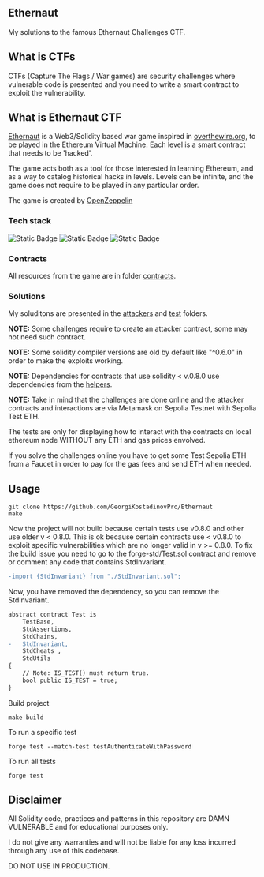 ## Ethernaut
My solutions to the famous Ethernaut Challenges CTF.

## What is CTFs
CTFs (Capture The Flags / War games) are security challenges where vulnerable code is presented and you need to write a smart contract to exploit the vulnerability.

## What is Ethernaut CTF
<a href="https://ethernaut.openzeppelin.com/">Ethernaut</a> is a Web3/Solidity based war game inspired in <a href="https://overthewire.org/wargames/">overthewire.org</a>, to be played in the Ethereum Virtual Machine. Each level is a smart contract that needs to be 'hacked'.

The game acts both as a tool for those interested in learning Ethereum, and as a way to catalog historical hacks in levels. Levels can be infinite, and the game does not require to be played in any particular order.

The game is created by <a href="https://www.openzeppelin.com/">OpenZeppelin</a>

### Tech stack
<p>
  <img alt="Static Badge" src="https://img.shields.io/badge/Solidity-%E2%9C%93-black">
  <img alt="Static Badge" src="https://img.shields.io/badge/Foundry-%E2%9C%93-%23C21325">
  <img alt="Static Badge" src="https://img.shields.io/badge/OpenZeppelin@v4.0.0-%E2%9C%93-blue">
</p>

### Contracts
All resources from the game are in folder <a href="./src/contracts">contracts</a>.

### Solutions
My soluditons are presented in the <a href="./src/attackers/">attackers</a> and <a href="./test">test</a> folders.

<strong>NOTE:</strong> Some challenges require to create an attacker contract, some may not need such contract.

<strong>NOTE:</strong> Some solidity compiler versions are old by default like "^0.6.0" in order to make the exploits working.

<strong>NOTE:</strong> Dependencies for contracts that use solidity < v.0.8.0 use dependencies from the <a href="./src/helpers">helpers</a>.

<strong>NOTE:</strong> Take in mind that the challenges are done online and the attacker contracts and interactions are via Metamask on Sepolia Testnet with Sepolia Test ETH.

The tests are only for displaying how to interact with the contracts on local ethereum node WITHOUT any ETH and gas prices envolved.

If you solve the challenges online you have to get some Test Sepolia ETH from a Faucet in order to pay for the gas fees and send ETH when needed.
 
## Usage
```shell
git clone https://github.com/GeorgiKostadinovPro/Ethernaut
make
```

Now the project will not build because certain tests use v0.8.0 and other use older v < 0.8.0.
This is ok because certain contracts use < v0.8.0 to exploit specific vulnerabilities which are no longer valid in v >= 0.8.0.
To fix the build issue you need to go to the forge-std/Test.sol contract and remove or comment any code that contains StdInvariant.
```diff
-import {StdInvariant} from "./StdInvariant.sol";
```
Now, you have removed the dependency, so you can remove the StdInvariant.
```diff
abstract contract Test is
    TestBase,
    StdAssertions,
    StdChains,
-   StdInvariant,
    StdCheats ,
    StdUtils
{
    // Note: IS_TEST() must return true.
    bool public IS_TEST = true;
}
```

Build project
```shell
make build
```

To run a specific test
```shell
forge test --match-test testAuthenticateWithPassword
```
To run all tests
```shell
forge test
```

## Disclaimer
All Solidity code, practices and patterns in this repository are DAMN VULNERABLE and for educational purposes only.

I do not give any warranties and will not be liable for any loss incurred through any use of this codebase.

DO NOT USE IN PRODUCTION.
